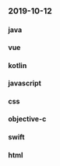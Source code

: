 ### 2019-10-12

#### java

#### vue

#### kotlin

#### javascript

#### css

#### objective-c

#### swift

#### html
